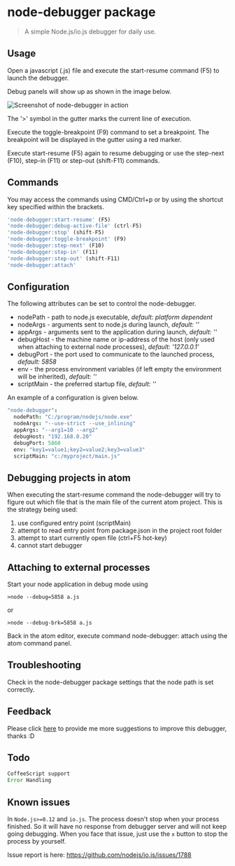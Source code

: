 node-debugger package
==============================

> A simple Node.js/io.js debugger for daily use.

## Usage

Open a javascript (.js) file and execute the start-resume command (F5) to launch the debugger.

Debug panels will show up as shown in the image below.

![Screenshot of node-debugger in action](https://raw.githubusercontent.com/kiddkai/atom-node-debugger/master/screenshot.jpg)

The '>' symbol in the gutter marks the current line of execution.

Execute the toggle-breakpoint (F9) command to set a breakpoint. The breakpoint will be displayed in the gutter using a red marker.

Execute start-resume (F5) again to resume debugging or use the step-next (F10), step-in (F11) or step-out (shift-F11) commands.

## Commands

You may access the commands using CMD/Ctrl+p or by using the shortcut key specified within the brackets.

```js
'node-debugger:start-resume' (F5)
'node-debugger:debug-active-file' (ctrl-F5)
'node-debugger:stop' (shift-F5)
'node-debugger:toggle-breakpoint' (F9)
'node-debugger:step-next' (F10)
'node-debugger:step-in' (F11)
'node-debugger:step-out' (shift-F11)
'node-debugger:attach'
```

## Configuration

The following attributes can be set to control the node-debugger.

* nodePath - path to node.js executable, _default: platform dependent_
* nodeArgs - arguments sent to node.js during launch, _default: ''_
* appArgs - arguments sent to the application during launch, _default: ''_
* debugHost - the machine name or ip-address of the host (only used when attaching to external node processes), _default: '127.0.0.1'_
* debugPort - the port used to communicate to the launched process, _default: 5858_
* env - the process environment variables (if left empty the environment will be inherited), _default: ''_
* scriptMain - the preferred startup file, _default: ''_

An example of a configuration is given below.
```CoffeeScript
"node-debugger":
  nodePath: "C:/program/nodejs/node.exe"
  nodeArgs: "--use-strict --use_inlining"
  appArgs: "--arg1=10 --arg2"
  debugHost: "192.168.0.20"
  debugPort: 5860
  env: "key1=value1;key2=value2;key3=value3"  
  scriptMain: "c:/myproject/main.js"
```

## Debugging projects in atom
When executing the start-resume command the node-debugger will try to figure out
which file that is the main file of the current atom project.
This is the strategy being used:

1. use configured entry point (scriptMain)
1. attempt to read entry point from package.json in the project root folder
1. attempt to start currently open file (ctrl+F5 hot-key)
1. cannot start debugger

## Attaching to external processes
Start your node application in debug mode using

```Batch
>node --debug=5858 a.js
```

or

```Batch
>node --debug-brk=5858 a.js
```

Back in the atom editor, execute command node-debugger: attach using the
atom command panel.

## Troubleshooting

Check in the node-debugger package settings that the node path is set correctly.

## Feedback

Please click [here](https://github.com/kiddkai/atom-node-debugger/issues/new)
to provide me more suggestions to improve this debugger, thanks :D

## Todo

```js
CoffeeScript support
Error Handling
```

## Known issues

In `Node.js>=0.12` and `io.js`. The process doesn't stop when your process finished.
So it will have no response from debugger server and will not keep going debugging.
When you face that issue, just use the `x` button to stop the process by yourself.

Issue report is here: https://github.com/nodejs/io.js/issues/1788

